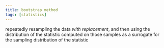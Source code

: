 ```yaml
---
title: bootstrap method
tags: [statistics]
---
```


repeatedly resampling the data _with replacement_, and then using the distribution of the statistic computed on those samples as a surrogate for the sampling distribution of the statistic